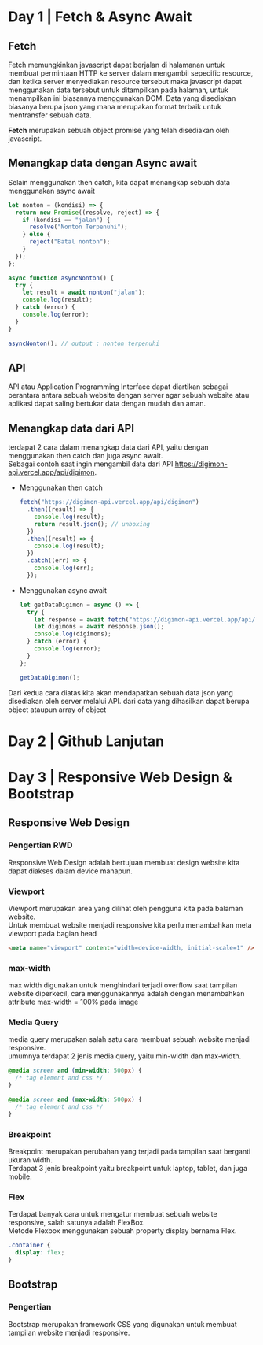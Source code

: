 # Day 1 | Fetch & Async Await

## **Fetch**

Fetch memungkinkan javascript dapat berjalan di halamanan untuk membuat permintaan HTTP ke server dalam mengambil sepecific resource, dan ketika server menyediakan resource tersebut maka javascript dapat menggunakan data tersebut untuk ditampilkan pada halaman, untuk menampilkan ini biasannya menggunakan DOM. Data yang disediakan biasanya berupa json yang mana merupakan format terbaik untuk mentransfer sebuah data.

**Fetch** merupakan sebuah object promise yang telah disediakan oleh javascript.

## **Menangkap data dengan Async await**

Selain menggunakan then catch, kita dapat menangkap sebuah data menggunakan async await

```js
let nonton = (kondisi) => {
  return new Promise((resolve, reject) => {
    if (kondisi == "jalan") {
      resolve("Nonton Terpenuhi");
    } else {
      reject("Batal nonton");
    }
  });
};

async function asyncNonton() {
  try {
    let result = await nonton("jalan");
    console.log(result);
  } catch (error) {
    console.log(error);
  }
}

asyncNonton(); // output : nonton terpenuhi
```

## **API**

API atau Application Programming Interface dapat diartikan sebagai perantara antara sebuah website dengan server agar sebuah website atau aplikasi dapat saling bertukar data dengan mudah dan aman.

## **Menangkap data dari API**

terdapat 2 cara dalam menangkap data dari API, yaitu dengan menggunakan then catch dan juga async await.  
Sebagai contoh saat ingin mengambil data dari API https://digimon-api.vercel.app/api/digimon.

- Menggunakan then catch
  ```js
  fetch("https://digimon-api.vercel.app/api/digimon")
    .then((result) => {
      console.log(result);
      return result.json(); // unboxing
    })
    .then((result) => {
      console.log(result);
    })
    .catch((err) => {
      console.log(err);
    });
  ```
- Menggunakan async await

  ```js
  let getDataDigimon = async () => {
    try {
      let response = await fetch("https://digimon-api.vercel.app/api/digimon");
      let digimons = await response.json();
      console.log(digimons);
    } catch (error) {
      console.log(error);
    }
  };

  getDataDigimon();
  ```

Dari kedua cara diatas kita akan mendapatkan sebuah data json yang disediakan oleh server melalui API. dari data yang dihasilkan dapat berupa object ataupun array of object

# Day 2 | Github Lanjutan



# Day 3 | Responsive Web Design & Bootstrap

## **Responsive Web Design**

### **Pengertian RWD**

Responsive Web Design adalah bertujuan membuat design website kita dapat diakses dalam device manapun.

### **Viewport**

Viewport merupakan area yang dilihat oleh pengguna kita pada balaman website.  
Untuk membuat website menjadi responsive kita perlu menambahkan meta viewport pada bagian head

```html
<meta name="viewport" content="width=device-width, initial-scale=1" />
```

### **max-width**

max width digunakan untuk menghindari terjadi overflow saat tampilan website diperkecil, cara menggunakannya adalah dengan menambahkan attribute max-width = 100% pada image

### **Media Query**

media query merupakan salah satu cara membuat sebuah website menjadi responsive.  
umumnya terdapat 2 jenis media query, yaitu min-width dan max-width.

```css
@media screen and (min-width: 500px) {
  /* tag element and css */
}

@media screen and (max-width: 500px) {
  /* tag element and css */
}
```

### **Breakpoint**

Breakpoint merupakan perubahan yang terjadi pada tampilan saat berganti ukuran width.  
Terdapat 3 jenis breakpoint yaitu breakpoint untuk laptop, tablet, dan juga mobile.

### **Flex**

Terdapat banyak cara untuk mengatur membuat sebuah website responsive, salah satunya adalah FlexBox.  
Metode Flexbox menggunakan sebuah property display bernama Flex.

```css
.container {
  display: flex;
}
```

## **Bootstrap**

### **Pengertian**

Bootstrap merupakan framework CSS yang digunakan untuk membuat tampilan website menjadi responsive.
